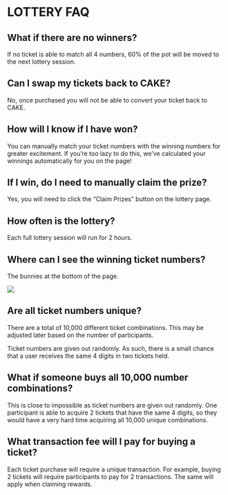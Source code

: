 # LOTTERY FAQ

## What if there are no winners?

If no ticket is able to match all 4 numbers, 60% of the pot will be moved to the next lottery session.

## Can I swap my tickets back to CAKE?

No, once purchased you will not be able to convert your ticket back to CAKE.

## How will I know if I have won?

You can manually match your ticket numbers with the winning numbers for greater excitement. If you’re too lazy to do this, we’ve calculated your winnings automatically for you on the page!

## If I win, do I need to manually claim the prize?

Yes, you will need to click the “Claim Prizes” button on the lottery page.

## How often is the lottery?

Each full lottery session will run for 2 hours.

## Where can I see the winning ticket numbers?

The bunnies at the bottom of the page.

![](.gitbook/assets/screenshot-2020-10-22-at-6.02.10-pm.png)

## Are all ticket numbers unique?

There are a total of 10,000 different ticket combinations. This may be adjusted later based on the number of participants. 

Ticket numbers are given out randomly. As such, there is a small chance that a user receives the same 4 digits in two tickets held.

## What if someone buys all 10,000 number combinations?

This is close to impossible as ticket numbers are given out randomly. One participant is able to acquire 2 tickets that have the same 4 digits, so they would have a very hard time acquiring all 10,000 unique combinations. 

## What transaction fee will I pay for buying a ticket?

Each ticket purchase will require a unique transaction. For example, buying 2 tickets will require participants to pay for 2 transactions. The same will apply when claiming rewards.



